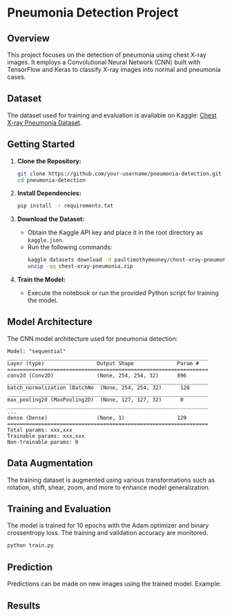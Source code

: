 # Pneumonia Detection Project


## Overview

This project focuses on the detection of pneumonia using chest X-ray images. It employs a Convolutional Neural Network (CNN) built with TensorFlow and Keras to classify X-ray images into normal and pneumonia cases.

## Dataset

The dataset used for training and evaluation is available on Kaggle: [Chest X-ray Pneumonia Dataset](https://www.kaggle.com/paultimothymooney/chest-xray-pneumonia).

## Getting Started

1. **Clone the Repository:**
   ```bash
   git clone https://github.com/your-username/pneumonia-detection.git
   cd pneumonia-detection
   ```

2. **Install Dependencies:**
   ```bash
   pip install -r requirements.txt
   ```

3. **Download the Dataset:**
   - Obtain the Kaggle API key and place it in the root directory as `kaggle.json`.
   - Run the following commands:
     ```bash
     kaggle datasets download -d paultimothymooney/chest-xray-pneumonia
     unzip -qq chest-xray-pneumonia.zip
     ```

4. **Train the Model:**
   - Execute the notebook or run the provided Python script for training the model.

## Model Architecture

The CNN model architecture used for pneumonia detection:

```plaintext
Model: "sequential"
_________________________________________________________________
Layer (type)                 Output Shape              Param #
=================================================================
conv2d (Conv2D)              (None, 254, 254, 32)      896
_________________________________________________________________
batch_normalization (BatchNo  (None, 254, 254, 32)      128
_________________________________________________________________
max_pooling2d (MaxPooling2D)  (None, 127, 127, 32)      0
_________________________________________________________________
...
dense (Dense)                (None, 1)                 129
=================================================================
Total params: xxx,xxx
Trainable params: xxx,xxx
Non-trainable params: 0
```

## Data Augmentation

The training dataset is augmented using various transformations such as rotation, shift, shear, zoom, and more to enhance model generalization.

## Training and Evaluation

The model is trained for 10 epochs with the Adam optimizer and binary crossentropy loss. The training and validation accuracy are monitored.

```bash
python train.py
```

## Prediction

Predictions can be made on new images using the trained model. Example:


## Results




